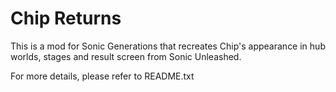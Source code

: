 # Chip Returns

This is a mod for Sonic Generations that recreates Chip's appearance in hub worlds, stages and result screen from Sonic Unleashed.

For more details, please refer to README.txt
